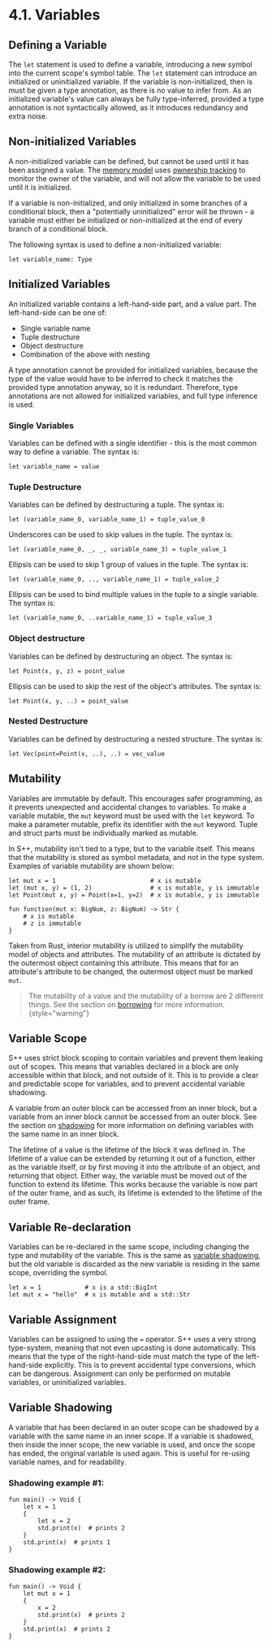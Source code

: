 # 4.1. Variables

<primary-label ref="header-label"/>

<secondary-label ref="doc-wip"/>

## Defining a Variable

The `let` statement is used to define a variable, introducing a new symbol into the current scope's symbol table.
The `let` statement can introduce an initialized or uninitialized variable. If the variable is non-initialized, then is
must be given a type annotation, as there is no value to infer from. As an initialized variable's value can always be
fully type-inferred, provided a type annotation is not syntactically allowed, as it introduces redundancy and extra
noise.

## Non-initialized Variables

A non-initialized variable can be defined, but cannot be used until it has been assigned a value.
The [memory model](11-1-Memory-Model.md) uses [ownership tracking](11-2-Ownership-Tracking.md) to monitor the owner of
the variable, and will not allow the variable to be used until it is initialized.

If a variable is non-initialized, and only initialized in some branches of a conditional block, then a "potentially
uninitialized" error will be thrown - a variable must either be initialized or non-initialized at the end of every
branch of a conditional block.

The following syntax is used to define a non-initialized variable:

```
let variable_name: Type
```

## Initialized Variables

An initialized variable contains a left-hand-side part, and a value part. The left-hand-side can be one of:

- Single variable name
- Tuple destructure
- Object destructure
- Combination of the above with nesting

A type annotation cannot be provided for initialized variables, because the type of the value would have to be inferred
to check it matches the provided type annotation anyway, so it is redundant. Therefore, type annotations are not allowed
for initialized variables, and full type inference is used.

### Single Variables

Variables can be defined with a single identifier - this is the most common way to define a variable. The syntax is:

```
let variable_name = value
```

### Tuple Destructure

Variables can be defined by destructuring a tuple. The syntax is:

```
let (variable_name_0, variable_name_1) = tuple_value_0
```

Underscores can be used to skip values in the tuple. The syntax is:

```
let (variable_name_0, _, _, variable_name_3) = tuple_value_1
```

Ellipsis can be used to skip 1 group of values in the tuple. The syntax is:

```
let (variable_name_0, .., variable_name_1) = tuple_value_2
```

Ellipsis can be used to bind multiple values in the tuple to a single variable. The syntax is:

```
let (variable_name_0, ..variable_name_1) = tuple_value_3
```

### Object destructure

Variables can be defined by destructuring an object. The syntax is:

```
let Point(x, y, z) = point_value
```

Ellipsis can be used to skip the rest of the object's attributes. The syntax is:

```
let Point(x, y, ..) = point_value
```

### Nested Destructure

Variables can be defined by destructuring a nested structure. The syntax is:

```
let Vec(point=Point(x, ..), ..) = vec_value
```

## Mutability

Variables are immutable by default. This encourages safer programming, as it prevents unexpected and accidental changes
to variables. To make a variable mutable, the `mut` keyword must be used with the `let` keyword. To make a parameter
mutable, prefix its identifier with the `mut` keyword. Tuple and struct parts must be individually marked as mutable.

In S++, mutability isn't tied to a type, but to the variable itself. This means that the mutability is stored as symbol
metadata, and not in the type system. Examples of variable mutability are shown below:

```
let mut x = 1                          # x is mutable
let (mut x, y) = (1, 2)                # x is mutable, y is immutable
let Point(mut x, y) = Point(x=1, y=2)  # x is mutable, y is immutable
```

```
fun function(mut x: BigNum, z: BigNum) -> Str {
    # x is mutable
    # z is immutable
}
```

Taken from Rust, interior mutability is utilized to simplify the mutability model of objects and attributes. The
mutability of an attribute is dictated by the outermost object containing this attribute. This means that for an
attribute's attribute to be changed, the outermost object must be marked `mut`.

> The mutability of a value and the mutability of a borrow are 2 different things. See the section
> on [borrowing](11-3-Second-Class-Borrows.md) for more information.
> {style="warning"}

## Variable Scope

S++ uses strict block scoping to contain variables and prevent them leaking out of scopes. This means that variables
declared in a block are only accessible within that block, and not outside of it. This is to provide a clear and
predictable scope for variables, and to prevent accidental variable shadowing.

A variable from an outer block can be accessed from an inner block, but a variable from an inner block cannot be
accessed from an outer block. See the section on [shadowing](#variable-shadowing) for more information on defining
variables with the same name in an inner block.

The lifetime of a value is the lifetime of the block it was defined in. The lifetime of a value can be extended by
returning it out of a function, either as the variable itself, or by first moving it into the attribute of an object,
and returning that object. Either way, the variable must be moved out of the function to extend its lifetime. This works
because the variable is now part of the outer frame, and as such, its lifetime is extended to the lifetime of the outer
frame.

## Variable Re-declaration

Variables can be re-declared in the same scope, including changing the type and mutability of the variable. This is the
same as [variable shadowing](#variable-shadowing), but the old variable is discarded as the new variable is residing in
the same scope, overriding the symbol.

```
let x = 1            # x is a std::BigInt
let mut x = "hello"  # x is mutable and a std::Str

```

## Variable Assignment

Variables can be assigned to using the `=` operator. S++ uses a very strong type-system, meaning that not even upcasting
is done automatically. This means that the type of the right-hand-side must match the type of the left-hand-side
explicitly. This is to prevent accidental type conversions, which can be dangerous. Assignment can only be performed on
mutable variables, or uninitialized variables.

## Variable Shadowing

A variable that has been declared in an outer scope can be shadowed by a variable with the same name in an inner
scope. If a variable is shadowed, then inside the inner scope, the new variable is used, and once the scope has
ended, the original variable is used again. This is useful for re-using variable names, and for readability.

### Shadowing example #1:

```
fun main() -> Void {
    let x = 1
    {
        let x = 2
        std.print(x)  # prints 2
    }
    std.print(x)  # prints 1
}
```

### Shadowing example #2:

```
fun main() -> Void {
    let mut x = 1
    {
        x = 2
        std.print(x)  # prints 2
    }
    std.print(x)  # prints 2
}
```
